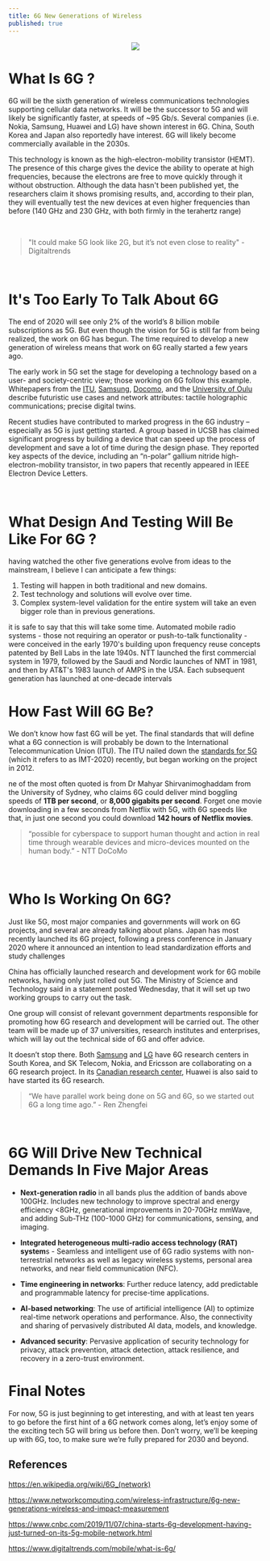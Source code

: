 ```yaml
---
title: 6G New Generations of Wireless
published: true
---
```


<center>

<img align="center" src="{{ site.baseurl }}/assets/images/6g.jpg">

</center>

# What Is 6G ?

6G will be the sixth generation of wireless communications technologies supporting cellular data networks. It will be the successor to 5G and will likely be significantly faster, at speeds of ~95 Gb/s. Several companies (i.e. Nokia, Samsung, Huawei and LG) have shown interest in 6G. China, South Korea and Japan also reportedly have interest. 6G will likely become commercially available in the 2030s.

This technology is known as the high-electron-mobility transistor (HEMT). The presence of this charge gives the device the ability to operate at high frequencies, because the electrons are free to move quickly through it without obstruction. Although the data hasn't been published yet, the researchers claim it shows promising results, and, according to their plan, they will eventually test the new devices at even higher frequencies than before (140 GHz and 230 GHz, with both firmly in the terahertz range)

<br>

> "It could make 5G look like 2G, but it’s not even close to reality" - Digitaltrends

<br>

# It's Too Early To Talk About 6G

The end of 2020 will see only 2% of the world’s 8 billion mobile subscriptions as 5G.  But even though the vision for 5G is still far from being realized, the work on 6G has begun. The time required to develop a new generation of wireless means that work on 6G really started a few years ago. 

The early work in 5G set the stage for developing a technology based on a user- and society-centric view; those working on 6G follow this example. Whitepapers from the [ITU](https://www.itu.int/en/ITU-T/focusgroups/net2030/Pages/default.aspx), [Samsung](https://cdn.codeground.org/nsr/downloads/researchareas/6G%20Vision.pdf), [Docomo](https://www.nttdocomo.co.jp/english/binary/pdf/corporate/technology/whitepaper_6g/DOCOMO_6G_White_PaperEN_20200124.pdf), and the [University of Oulu](https://www.6gchannel.com/6g-white-papers/) describe futuristic use cases and network attributes: tactile holographic communications; precise digital twins.

Recent studies have contributed to marked progress in the 6G industry – especially as 5G is just getting started. A group based in UCSB has claimed significant progress by building a device that can speed up the process of development and save a lot of time during the design phase. They reported key aspects of the device, including an “n-polar” gallium nitride high-electron-mobility transistor, in two papers that recently appeared in IEEE Electron Device Letters.

<br>

# What Design And Testing Will Be Like For 6G ?

having watched the other five generations evolve from ideas to the mainstream, I believe I can anticipate a few things: 

1. Testing will happen in both traditional and new domains.
2. Test technology and solutions will evolve over time.
3. Complex system-level validation for the entire system will take an even bigger role than in previous generations.

it is safe to say that this will take some time. Automated mobile radio systems - those not requiring an operator or push-to-talk functionality - were conceived in the early 1970's building upon frequency reuse concepts patented by Bell Labs in the late 1940s. NTT launched the first commercial system in 1979, followed by the Saudi and Nordic launches of NMT in 1981, and then by AT&T's 1983 launch of AMPS in the USA.  Each subsequent generation has launched at one-decade intervals

# How Fast Will 6G Be?

We don’t know how fast 6G will be yet. The final standards that will define what a 6G connection is will probably be down to the International Telecommunication Union (ITU). The ITU nailed down the [standards for 5G](https://www.itu.int/en/mediacentre/backgrounders/Pages/5G-fifth-generation-of-mobile-technologies.aspx) (which it refers to as IMT-2020) recently, but began working on the project in 2012.

ne of the most often quoted is from Dr Mahyar Shirvanimoghaddam from the University of Sydney, who claims 6G could deliver mind boggling speeds of **1TB per second**, or **8,000 gigabits per second**. Forget one movie downloading in a few seconds from Netflix with 5G, with 6G speeds like that, in just one second you could download **142 hours of Netflix movies**.

> “possible for cyberspace to support human thought and action in real time through wearable devices and micro-devices mounted on the human body.” - NTT DoCoMo

<br>

# Who Is Working On 6G?

Just like 5G, most major companies and governments will work on 6G projects, and several are already talking about plans. Japan has most recently launched its 6G project, following a press conference in January 2020 where it announced an intention to lead standardization efforts and study challenges

China has officially launched research and development work for 6G mobile networks, having only just rolled out 5G. The Ministry of Science and Technology said in a statement posted Wednesday, that it will set up two working groups to carry out the task.

One group will consist of relevant government departments responsible for promoting how 6G research and development will be carried out. The other team will be made up of 37 universities, research institutes and enterprises, which will lay out the technical side of 6G and offer advice.

It doesn’t stop there. Both [Samsung](https://www.koreaherald.com/view.php?ud=20190604000610) and [LG](https://www.koreaherald.com/view.php?ud=20190128000608) have 6G research centers in South Korea, and SK Telecom, Nokia, and Ericsson are collaborating on a 6G research project. In its [Canadian research center](https://thelogic.co/news/exclusive/huawei-has-begun-researching-6g-at-its-ottawa-lab/?gift=01c4cb58b335bdd60a4c3297f93845d0), Huawei is also said to have started its 6G research.

> “We have parallel work being done on 5G and 6G, so we started out 6G a long time ago.” - Ren Zhengfei

<br>

# 6G Will Drive New Technical Demands In Five Major Areas


* **Next-generation radio** in all bands plus the addition of bands above 100GHz.  Includes new technology to improve spectral and energy efficiency <8GHz, generational improvements in 20-70GHz mmWave, and adding Sub-THz (100-1000 GHz) for communications, sensing, and imaging.

* **Integrated heterogeneous multi-radio access technology (RAT) system**s - Seamless and intelligent use of 6G radio systems with non-terrestrial networks as well as legacy wireless systems, personal area networks, and near field communication (NFC).

* **Time engineering in networks**: Further reduce latency, add predictable and programmable latency for precise-time applications.

* **AI-based networking**: The use of artificial intelligence (AI) to optimize real-time network operations and performance.  Also, the connectivity and sharing of pervasively distributed AI data, models, and knowledge.

* **Advanced security**: Pervasive application of security technology for privacy, attack prevention, attack detection, attack resilience, and recovery in a zero-trust environment. 


# Final Notes

For now, 5G is just beginning to get interesting, and with at least ten years to go before the first hint of a 6G network comes along, let’s enjoy some of the exciting tech 5G will bring us before then. Don’t worry, we’ll be keeping up with 6G, too, to make sure we’re fully prepared for 2030 and beyond.

## References
<https://en.wikipedia.org/wiki/6G_(network)><br>

<https://www.networkcomputing.com/wireless-infrastructure/6g-new-generations-wireless-and-impact-measurement><br>

<https://www.cnbc.com/2019/11/07/china-starts-6g-development-having-just-turned-on-its-5g-mobile-network.html><br>

<https://www.digitaltrends.com/mobile/what-is-6g/><br>